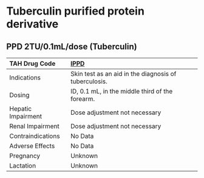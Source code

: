 # Tuberculin purified protein derivative

## PPD 2TU/0.1mL/dose (Tuberculin)

| TAH Drug Code      | [**IPPD**](https://www.tahsda.org.tw/drugs/hissearch.php?drug_code=IPPD)   |
|:-------------------|:---------------------------------------------------------------------------|
| Indications        | Skin test as an aid in the diagnosis of tuberculosis.                      |
| Dosing             | ID, 0.1 mL, in the middle third of the forearm.                            |
| Hepatic Impairment | Dose adjustment not necessary                                              |
| Renal Impairment   | Dose adjustment not necessary                                              |
| Contraindications  | No Data                                                                    |
| Adverse Effects    | No Data                                                                    |
| Pregnancy          | Unknown                                                                    |
| Lactation          | Unknown                                                                    |

